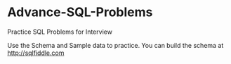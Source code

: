 # Advance-SQL-Problems
Practice SQL Problems for Interview

Use the Schema and Sample data to practice. 
You can build the schema at http://sqlfiddle.com 
